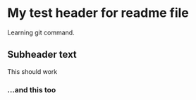 # My test header for readme file

Learning git command.

## Subheader text

This should work

### ...and this too
